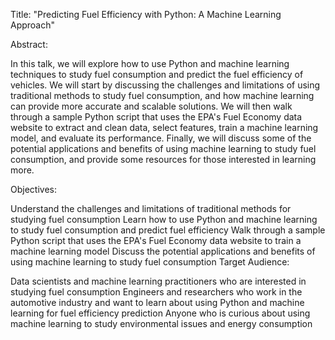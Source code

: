 Title: "Predicting Fuel Efficiency with Python: A Machine Learning Approach"

Abstract:

In this talk, we will explore how to use Python and machine learning techniques to study fuel consumption and predict the fuel efficiency of vehicles. We will start by discussing the challenges and limitations of using traditional methods to study fuel consumption, and how machine learning can provide more accurate and scalable solutions. We will then walk through a sample Python script that uses the EPA's Fuel Economy data website to extract and clean data, select features, train a machine learning model, and evaluate its performance. Finally, we will discuss some of the potential applications and benefits of using machine learning to study fuel consumption, and provide some resources for those interested in learning more.

Objectives:

Understand the challenges and limitations of traditional methods for studying fuel consumption
Learn how to use Python and machine learning to study fuel consumption and predict fuel efficiency
Walk through a sample Python script that uses the EPA's Fuel Economy data website to train a machine learning model
Discuss the potential applications and benefits of using machine learning to study fuel consumption
Target Audience:

Data scientists and machine learning practitioners who are interested in studying fuel consumption
Engineers and researchers who work in the automotive industry and want to learn about using Python and machine learning for fuel efficiency prediction
Anyone who is curious about using machine learning to study environmental issues and energy consumption
